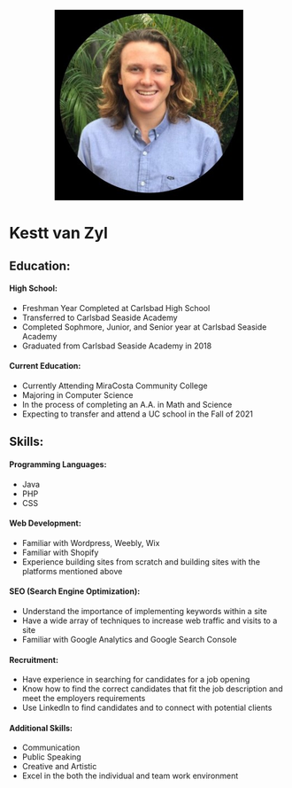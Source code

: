 <p align="center">
  <img width="341" height="344" src=KesttResumePhoto.JPG>
</p>


# Kestt van Zyl

## Education:

#### High School:

* Freshman Year Completed at Carlsbad High School
* Transferred to Carlsbad Seaside Academy
* Completed Sophmore, Junior, and Senior year at Carlsbad Seaside Academy
* Graduated from Carlsbad Seaside Academy in 2018 

#### Current Education:

* Currently Attending MiraCosta Community College
* Majoring in Computer Science
* In the process of completing an A.A. in Math and Science
* Expecting to transfer and attend a UC school in the Fall of 2021

## Skills:

#### Programming Languages:

* Java
* PHP
* CSS

#### Web Development:

* Familiar with Wordpress, Weebly, Wix
* Familiar with Shopify
* Experience building sites from scratch and building sites with the platforms mentioned above

#### SEO (Search Engine Optimization):

* Understand the importance of implementing keywords within a site
* Have a wide array of techniques to increase web traffic and visits to a site
* Familiar with Google Analytics and Google Search Console

#### Recruitment:

* Have experience in searching for candidates for a job opening
* Know how to find the correct candidates that fit the job description and meet the employers requirements
* Use LinkedIn to find candidates and to connect with potential clients

#### Additional Skills:

* Communication
* Public Speaking
* Creative and Artistic
* Excel in the both the individual and team work environment

